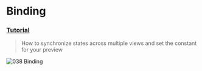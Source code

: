 # Binding
 ### [Tutorial](https://designcode.io/swiftui-handbook-binding)
> How to synchronize states across multiple views and set the constant for your preview

![038  Binding](https://github.com/mrgsdev/DesignCode/assets/157994617/87e5f218-d428-4371-ad73-f6248b93cacf)
